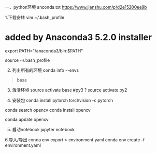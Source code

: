 一、python环境
anconda.txt
https://www.jianshu.com/p/d2e15200ee9b

1.下载安转
vim ~/.bash_profile

# added by Anaconda3 5.2.0 installer
export PATH="/anaconda3/bin:$PATH"

source ~/.bash_profile

2. 列出所有的环境
conda info --envs
> base

3. 激活环境
source activate base  #py3 ?
source activate py2

4. 安装包 
conda install pytorch torchvision -c pytorch

conda search opencv
conda install opencv

conda update opencv

5. 启动notebook
jupyter notebook


6.导入/导出
conda env export > environment.yaml
conda env create -f environment.yaml 